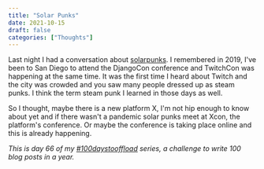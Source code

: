 ```yaml
---
title: "Solar Punks"
date: 2021-10-15
draft: false
categories: ["Thoughts"]
---
```


Last night I had a conversation about [solarpunks](https://en.wikipedia.org/wiki/Solarpunk). I remembered in 2019, I've been to San Diego to attend the DjangoCon conference and TwitchCon was happening at the same time. It was the first time I heard about Twitch and the city was crowded and you saw many people dressed up as steam punks. I think the term steam punk I learned in those days as well.

So I thought, maybe there is a new platform X, I'm not hip enough to know about yet and if there wasn't a pandemic solar punks meet at Xcon, the platform's conference. Or maybe the conference is taking place online and this is already happening.

_This is day 66 of my [#100daystooffload](https://100daystooffload.com/) series, a challenge to write 100 blog posts in a year._